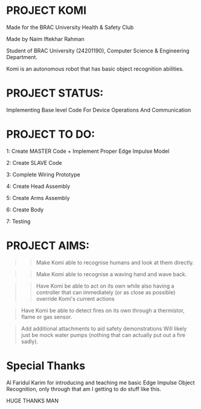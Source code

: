 # PROJECT KOMI
Made for the BRAC University Health & Safety Club

Made by Naim Iftekhar Rahman

Student of BRAC University (24201190), Computer Science & Engineering Department.

Komi is an autonomous robot that has basic object recognition abilities.

# PROJECT STATUS:
Implementing Base level Code For Device Operations And Communication

# PROJECT TO DO:
1: Create MASTER Code + Implement Proper Edge Impulse Model

2: Create SLAVE Code

3: Complete Wiring Prototype

4: Create Head Assembly

5: Create Arms Assembly

6: Create Body

7: Testing

# PROJECT AIMS:
>> Make Komi able to recognise humans and look at them directly.

>> Make Komi able to recognise a waving hand and wave back.

>> Have Komi be able to act on its own while also having a controller that can immediately (or as close as possible) override Komi's current actions

> Have Komi be able to detect fires on its own through a thermistor, flame or gas sensor. 

> Add additional attachments to aid safety demonstrations
  > Will likely just be mock water pumps (nothing that can actually put out a fire sadly).

# Special Thanks
Al Faridul Karim for introducing and teaching me basic Edge Impulse Object Recognition, only through that am I getting to do stuff like this.

HUGE THANKS MAN

